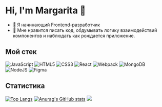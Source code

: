 # Hi, I'm Margarita 👋


- 🌱 Я начинающий Frontend-разработчик
- 🔭 Мне нравится писать код, обдумывать логику взаимодействий компонентов и наблюдать как рождается приложение.

## Мой стек
![JavaScript](https://img.shields.io/badge/javascript-%23323330.svg?style=for-the-badge&logo=javascript&logoColor=%23F7DF1E) ![HTML5](https://img.shields.io/badge/html5-%23E34F26.svg?style=for-the-badge&logo=html5&logoColor=white) ![CSS3](https://img.shields.io/badge/css3-%231572B6.svg?style=for-the-badge&logo=css3&logoColor=white) ![React](https://img.shields.io/badge/react-%2320232a.svg?style=for-the-badge&logo=react&logoColor=%2361DAFB) ![Webpack](https://img.shields.io/badge/webpack-%238DD6F9.svg?style=for-the-badge&logo=webpack&logoColor=black) ![MongoDB](https://img.shields.io/badge/MongoDB-%234ea94b.svg?style=for-the-badge&logo=mongodb&logoColor=white) ![NodeJS](https://img.shields.io/badge/node.js-6DA55F?style=for-the-badge&logo=node.js&logoColor=white) ![Figma](https://img.shields.io/badge/figma-%23F24E1E.svg?style=for-the-badge&logo=figma&logoColor=white)
  
## Статистика
[![Top Langs](https://github-readme-stats.vercel.app/api/top-langs/?username=MargoShabanova&layout=compact)](https://github.com/anuraghazra/github-readme-stats) [![Anurag's GitHub stats](https://github-readme-stats.vercel.app/api?username=MargoShabanova&show_icons=true&theme=gruvbox)](https://github.com/anuraghazra/github-readme-stats)
![](https://github-profile-summary-cards.vercel.app/api/cards/repos-per-language?username=daniilshat&theme=solarized_dark)
